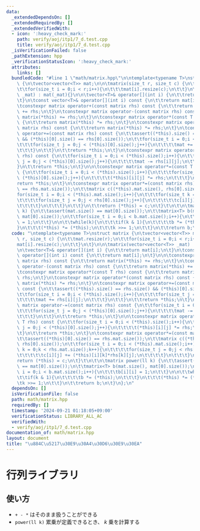 ```yaml
---
data:
  _extendedDependsOn: []
  _extendedRequiredBy: []
  _extendedVerifiedWith:
  - icon: ':heavy_check_mark:'
    path: verify/aoj/itp1/7_d.test.cpp
    title: verify/aoj/itp1/7_d.test.cpp
  _isVerificationFailed: false
  _pathExtension: hpp
  _verificationStatusIcon: ':heavy_check_mark:'
  attributes:
    links: []
  bundledCode: "#line 1 \"math/matrix.hpp\"\n\ntemplate<typename T>\nstruct matrix\
    \ {\n\tvector<vector<T>> mat;\n\n\tmatrix(size_t r, size_t c) {\n\t\tmat.resize(r);\n\
    \t\tfor(size_t i = 0;i < r;i++){\n\t\t\tmat[i].resize(c);\n\t\t}\n\t}\n\n\tmatrix(vector<vector<T>>\
    \ _mat) : mat(_mat){}\n\n\tvector<T>& operator[](int i) {\n\t\treturn mat[i];\n\
    \t}\n\tconst vector<T>& operator[](int i) const {\n\t\treturn mat[i];\n\t}\n\n\
    \tconstexpr matrix operator+(const matrix rhs) const {\n\t\treturn matrix(*this)\
    \ += rhs;\n\t}\n\tconstexpr matrix operator-(const matrix rhs) const {\n\t\treturn\
    \ matrix(*this) += rhs;\n\t}\n\tconstexpr matrix operator*(const T rhs) const\
    \ {\n\t\treturn matrix(*this) *= rhs;\n\t}\n\tconstexpr matrix operator*(const\
    \ matrix rhs) const {\n\t\treturn matrix(*this) *= rhs;\n\t}\n\tconstexpr matrix\
    \ operator+=(const matrix rhs) const {\n\t\tassert((*this).size() == rhs.size()\
    \ && (*this)[0].size() == rhs[0].size());\n\t\tfor(size_t i = 0;i < (*this).size();i++){\n\
    \t\t\tfor(size_t j = 0;j < (*this)[0].size();j++){\n\t\t\t\tmat += rhs[i][j];\n\
    \t\t\t}\n\t\t}\n\t\treturn *this;\n\t}\n\tconstexpr matrix operator-=(const matrix\
    \ rhs) const {\n\t\tfor(size_t i = 0;i < (*this).size();i++){\n\t\t\tfor(size_t\
    \ j = 0;j < (*this)[0].size();j++){\n\t\t\t\tmat -= rhs[i][j];\n\t\t\t}\n\t\t\
    }\n\t\treturn *this;\n\t}\n\n\tconstexpr matrix operator*=(const T rhs) const\
    \ {\n\t\tfor(size_t i = 0;i < (*this).size();i++){\n\t\t\tfor(size_t j = 0;j <\
    \ (*this)[0].size();j++){\n\t\t\t\t(*this)[i][j] *= rhs;\n\t\t\t}\n\t\t}\n\t\t\
    return *this;\n\t}\n\tconstexpr matrix operator*=(const matrix rhs) {\n\t\tassert((*this)[0].size()\
    \ == rhs.mat.size());\n\t\tmatrix c((*this).mat.size(), rhs[0].size());\n\t\t\
    for(size_t i = 0;i < (*this).mat.size();i++){\n\t\t\tfor(size_t k = 0;k < rhs.mat.size();k++){\n\
    \t\t\t\tfor(size_t j = 0;j < rhs[0].size();j++){\n\t\t\t\t\tc[i][j] += (*this)[i][k]*rhs[k][j];\n\
    \t\t\t\t}\n\t\t\t}\n\t\t}\n\t\treturn (*this) = c;\n\t}\t\n\t\n\tmatrix power(ll\
    \ k) {\n\t\tassert(mat.size() == mat[0].size());\n\t\tmatrix<T> b(mat.size(),\
    \ mat[0].size());\n\t\tfor(size_t i = 0;i < b.mat.size();i++){\n\t\t\tb[i][i]\
    \ = 1;\n\t\t}\n\n\t\twhile(k){\n\t\t\tif(k & 1){\n\t\t\t\tb *= (*this);\n\t\t\t\
    }\n\t\t\t(*this) *= (*this);\n\t\t\tk >>= 1;\n\t\t}\n\t\treturn b;\n\t}\n};\n"
  code: "\ntemplate<typename T>\nstruct matrix {\n\tvector<vector<T>> mat;\n\n\tmatrix(size_t\
    \ r, size_t c) {\n\t\tmat.resize(r);\n\t\tfor(size_t i = 0;i < r;i++){\n\t\t\t\
    mat[i].resize(c);\n\t\t}\n\t}\n\n\tmatrix(vector<vector<T>> _mat) : mat(_mat){}\n\
    \n\tvector<T>& operator[](int i) {\n\t\treturn mat[i];\n\t}\n\tconst vector<T>&\
    \ operator[](int i) const {\n\t\treturn mat[i];\n\t}\n\n\tconstexpr matrix operator+(const\
    \ matrix rhs) const {\n\t\treturn matrix(*this) += rhs;\n\t}\n\tconstexpr matrix\
    \ operator-(const matrix rhs) const {\n\t\treturn matrix(*this) += rhs;\n\t}\n\
    \tconstexpr matrix operator*(const T rhs) const {\n\t\treturn matrix(*this) *=\
    \ rhs;\n\t}\n\tconstexpr matrix operator*(const matrix rhs) const {\n\t\treturn\
    \ matrix(*this) *= rhs;\n\t}\n\tconstexpr matrix operator+=(const matrix rhs)\
    \ const {\n\t\tassert((*this).size() == rhs.size() && (*this)[0].size() == rhs[0].size());\n\
    \t\tfor(size_t i = 0;i < (*this).size();i++){\n\t\t\tfor(size_t j = 0;j < (*this)[0].size();j++){\n\
    \t\t\t\tmat += rhs[i][j];\n\t\t\t}\n\t\t}\n\t\treturn *this;\n\t}\n\tconstexpr\
    \ matrix operator-=(const matrix rhs) const {\n\t\tfor(size_t i = 0;i < (*this).size();i++){\n\
    \t\t\tfor(size_t j = 0;j < (*this)[0].size();j++){\n\t\t\t\tmat -= rhs[i][j];\n\
    \t\t\t}\n\t\t}\n\t\treturn *this;\n\t}\n\n\tconstexpr matrix operator*=(const\
    \ T rhs) const {\n\t\tfor(size_t i = 0;i < (*this).size();i++){\n\t\t\tfor(size_t\
    \ j = 0;j < (*this)[0].size();j++){\n\t\t\t\t(*this)[i][j] *= rhs;\n\t\t\t}\n\t\
    \t}\n\t\treturn *this;\n\t}\n\tconstexpr matrix operator*=(const matrix rhs) {\n\
    \t\tassert((*this)[0].size() == rhs.mat.size());\n\t\tmatrix c((*this).mat.size(),\
    \ rhs[0].size());\n\t\tfor(size_t i = 0;i < (*this).mat.size();i++){\n\t\t\tfor(size_t\
    \ k = 0;k < rhs.mat.size();k++){\n\t\t\t\tfor(size_t j = 0;j < rhs[0].size();j++){\n\
    \t\t\t\t\tc[i][j] += (*this)[i][k]*rhs[k][j];\n\t\t\t\t}\n\t\t\t}\n\t\t}\n\t\t\
    return (*this) = c;\n\t}\t\n\t\n\tmatrix power(ll k) {\n\t\tassert(mat.size()\
    \ == mat[0].size());\n\t\tmatrix<T> b(mat.size(), mat[0].size());\n\t\tfor(size_t\
    \ i = 0;i < b.mat.size();i++){\n\t\t\tb[i][i] = 1;\n\t\t}\n\n\t\twhile(k){\n\t\
    \t\tif(k & 1){\n\t\t\t\tb *= (*this);\n\t\t\t}\n\t\t\t(*this) *= (*this);\n\t\t\
    \tk >>= 1;\n\t\t}\n\t\treturn b;\n\t}\n};\n"
  dependsOn: []
  isVerificationFile: false
  path: math/matrix.hpp
  requiredBy: []
  timestamp: '2024-09-21 01:18:05+09:00'
  verificationStatus: LIBRARY_ALL_AC
  verifiedWith:
  - verify/aoj/itp1/7_d.test.cpp
documentation_of: math/matrix.hpp
layout: document
title: "\u884C\u5217\u30E9\u30A4\u30D6\u30E9\u30EA"
---
```


# 行列ライブラリ

## 使い方

- ``+ - *`` はそのまま扱うことができる
- ``power(ll k)`` 累乗が定義できるとき、 $k$ 乗を計算する
